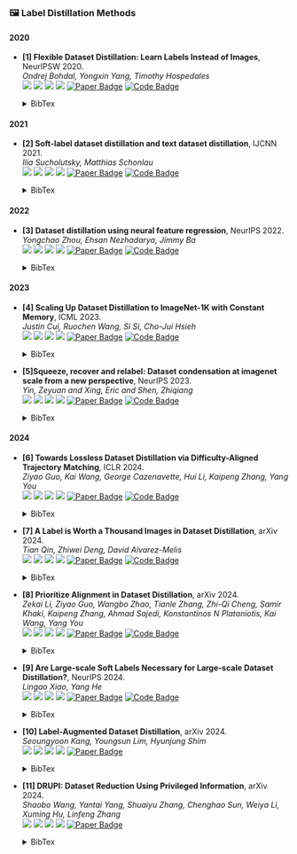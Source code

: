 ### 🖼️ Label Distillation Methods

#### 2020
- **[1] Flexible Dataset Distillation: Learn Labels Instead of Images**, NeurIPSW 2020.  
*Ondrej Bohdal, Yongxin Yang, Timothy Hospedales*  
![](https://img.shields.io/badge/LD-blue) ![](https://img.shields.io/badge/Image_Classification-green) ![](https://img.shields.io/badge/Label_Distillation-red) ![](https://img.shields.io/badge/Dataset_Distillation-orange)
<a href="https://meta-learn.github.io/2020/papers/42_paper.pdf"><img src="https://img.shields.io/badge/NeurIPSW-Paper-%23D2691E" alt="Paper Badge"></a>
<a href="https://github.com/ondrejbohdal/label-distillation"><img src="https://img.shields.io/badge/GitHub-Code-brightgreen?logo=github" alt="Code Badge"></a>
    <details> <summary>BibTex</summary>

    ```bibtex
    @inproceedings{bohdal2020flexible,
      title={Flexible Dataset Distillation: Learn Labels Instead of Images},
      author={Bohdal, Ondrej and Yang, Yongxin and Hospedales, Timothy M},
      booktitle={4th Workshop on Meta-Learning at NeurIPS 2020},
      year={2020}
    }
    ```

    </details>

#### 2021
- **[2] Soft-label dataset distillation and text dataset distillation**, IJCNN 2021.  
*Ilia Sucholutsky, Matthias Schonlau*  
![](https://img.shields.io/badge/SLDD-blue) ![](https://img.shields.io/badge/Image_Classification-green) ![](https://img.shields.io/badge/Label_Distillation-red) ![](https://img.shields.io/badge/Dataset_Distillation-orange)
<a href="https://ieeexplore.ieee.org/abstract/document/9533769"><img src="https://img.shields.io/badge/IJCNN-Paper-%23D2691E" alt="Paper Badge"></a>
<a href="https://github.com/ilia10000/dataset-distillation"><img src="https://img.shields.io/badge/GitHub-Code-brightgreen?logo=github" alt="Code Badge"></a>
    <details> <summary>BibTex</summary>

    ```bibtex
    @inproceedings{sucholutsky2021soft,
      title={Soft-label dataset distillation and text dataset distillation},
      author={Sucholutsky, Ilia and Schonlau, Matthias},
      booktitle={2021 International Joint Conference on Neural Networks (IJCNN)},
      pages={1--8},
      year={2021},
      organization={IEEE}
    }
    ```

    </details>

#### 2022
- **[3] Dataset distillation using neural feature regression**, NeurIPS 2022.  
*Yongchao Zhou, Ehsan Nezhadarya, Jimmy Ba*  
![](https://img.shields.io/badge/FRePo-blue) ![](https://img.shields.io/badge/Image_Classification-green) ![](https://img.shields.io/badge/Label_Distillation-red) ![](https://img.shields.io/badge/Dataset_Distillation-orange)
<a href="https://proceedings.neurips.cc/paper_files/paper/2022/file/3fe2a777282299ecb4f9e7ebb531f0ab-Supplemental-Conference.pdf"><img src="https://img.shields.io/badge/NeurIPS-Paper-%23D2691E" alt="Paper Badge"></a>
<a href="https://github.com/yongchaoz/FRePo"><img src="https://img.shields.io/badge/GitHub-Code-brightgreen?logo=github" alt="Code Badge"></a>
    <details> <summary>BibTex</summary>

    ```bibtex
    @article{zhou2022dataset,
      title={Dataset distillation using neural feature regression},
      author={Zhou, Yongchao and Nezhadarya, Ehsan and Ba, Jimmy},
      journal={Advances in Neural Information Processing Systems},
      volume={35},
      pages={9813--9827},
      year={2022}
    }
    ```

    </details>

#### 2023
- **[4] Scaling Up Dataset Distillation to ImageNet-1K with Constant Memory**, ICML 2023.  
*Justin Cui, Ruochen Wang, Si Si, Cho-Jui Hsieh*  
![](https://img.shields.io/badge/TESLA-blue) ![](https://img.shields.io/badge/Image_Classification-green) ![](https://img.shields.io/badge/Label_Distillation-red) ![](https://img.shields.io/badge/Dataset_Distillation-orange)
<a href="https://proceedings.mlr.press/v202/cui23e/cui23e.pdf"><img src="https://img.shields.io/badge/ICML-Paper-%23D2691E" alt="Paper Badge"></a>
<a href="https://github.com/justincui03/tesla"><img src="https://img.shields.io/badge/GitHub-Code-brightgreen?logo=github" alt="Code Badge"></a>
    <details> <summary>BibTex</summary>

    ```bibtex
    @inproceedings{cui2023scaling,
      title={Scaling up dataset distillation to imagenet-1k with constant memory},
      author={Cui, Justin and Wang, Ruochen and Si, Si and Hsieh, Cho-Jui},
      booktitle={International Conference on Machine Learning},
      year={2023}
    }
    ```

    </details>

- **[5]Squeeze, recover and relabel: Dataset condensation at imagenet scale from a new perspective**, NeurIPS 2023.  
*Yin, Zeyuan and Xing, Eric and Shen, Zhiqiang*  
![](https://img.shields.io/badge/SRe2L-blue) ![](https://img.shields.io/badge/Image_Classification-green) ![](https://img.shields.io/badge/Label_Distillation-red) ![](https://img.shields.io/badge/Dataset_Distillation-orange)
<a href="https://proceedings.neurips.cc/paper_files/paper/2023/file/e91fb65c6324a984ea9ef39a5b84af04-Paper-Conference.pdf"><img src="https://img.shields.io/badge/NeurIPS-Paper-%23D2691E" alt="Paper Badge"></a>
<a href="https://zeyuanyin.github.io/projects/SRe2L"><img src="https://img.shields.io/badge/GitHub-Code-brightgreen?logo=github" alt="Code Badge"></a>


    <details> <summary>BibTex</summary>

    ```bibtex
    @article{yin2024squeeze,
    title={Squeeze, recover and relabel: Dataset condensation at imagenet scale from a new perspective},
    author={Yin, Zeyuan and Xing, Eric and Shen, Zhiqiang},
    journal={Advances in Neural Information Processing Systems},
    volume={36},
    year={2024}
    }
    ```

    </details>

#### 2024
- **[6] Towards Lossless Dataset Distillation via Difficulty-Aligned Trajectory Matching**, ICLR 2024.  
*Ziyao Guo, Kai Wang, George Cazenavette, Hui Li, Kaipeng Zhang, Yang You*  
![](https://img.shields.io/badge/DATM-blue) ![](https://img.shields.io/badge/Image_Classification-green) ![](https://img.shields.io/badge/Label_Distillation-red) ![](https://img.shields.io/badge/Dataset_Distillation-orange)
<a href="https://openreview.net/pdf?id=rTBL8OhdhH"><img src="https://img.shields.io/badge/ICLR-Paper-%23D2691E" alt="Paper Badge"></a>
<a href="https://github.com/NUS-HPC-AI-Lab/DATM"><img src="https://img.shields.io/badge/GitHub-Code-brightgreen?logo=github" alt="Code Badge"></a>
    <details> <summary>BibTex</summary>

    ```bibtex
    @inproceedings{guo2024lossless,
      title={Towards Lossless Dataset Distillation via Difficulty-Aligned Trajectory Matching}, 
      author={Ziyao Guo and Kai Wang and George Cazenavette and Hui Li and Kaipeng Zhang and Yang You},
      year={2024},
      booktitle={The Twelfth International Conference on Learning Representations}
    }
    ```

    </details>

- **[7] A Label is Worth a Thousand Images in Dataset Distillation**, arXiv 2024.  
*Tian Qin, Zhiwei Deng, David Alvarez-Melis*  
![](https://img.shields.io/badge/Soft_Label-blue) ![](https://img.shields.io/badge/Image_Classification-green) ![](https://img.shields.io/badge/Label_Distillation-red) ![](https://img.shields.io/badge/Dataset_Distillation-orange)
<a href="https://arxiv.org/pdf/2406.10485"><img src="https://img.shields.io/badge/arXiv-Paper-%23D2691E" alt="Paper Badge"></a>
<a href="https://github.com/sunnytqin/no-distillation"><img src="https://img.shields.io/badge/GitHub-Code-brightgreen?logo=github" alt="Code Badge"></a>
    <details> <summary>BibTex</summary>

    ```bibtex
    @article{qin2024label,
      title={A Label is Worth a Thousand Images in Dataset Distillation},
      author={Qin, Tian and Deng, Zhiwei and Alvarez-Melis, David},
      journal={arXiv preprint arXiv:2406.10485},
      year={2024}
    }
    ```

    </details>

- **[8] Prioritize Alignment in Dataset Distillation**, arXiv 2024.  
*Zekai Li, Ziyao Guo, Wangbo Zhao, Tianle Zhang, Zhi-Qi Cheng, Samir Khaki, Kaipeng Zhang, Ahmad Sajedi, Konstantinos N Plataniotis, Kai Wang, Yang You*  
![](https://img.shields.io/badge/PAD-blue) ![](https://img.shields.io/badge/Image_Classification-green) ![](https://img.shields.io/badge/Label_Distillation-red) ![](https://img.shields.io/badge/Dataset_Distillation-orange)
<a href="https://arxiv.org/pdf/2408.03360"><img src="https://img.shields.io/badge/arXiv-Paper-%23D2691E" alt="Paper Badge"></a>
<a href="https://github.com/NUS-HPC-AI-Lab/PAD"><img src="https://img.shields.io/badge/GitHub-Code-brightgreen?logo=github" alt="Code Badge"></a>
    <details> <summary>BibTex</summary>

    ```bibtex
    @article{li2024prioritize,
      title={Prioritize Alignment in Dataset Distillation},
      author={Li, Zekai and Guo, Ziyao and Zhao, Wangbo and Zhang, Tianle and Cheng, Zhi-Qi and Khaki, Samir and Zhang, Kaipeng and Sajedi, Ahmad and Plataniotis, Konstantinos N and Wang, Kai and others},
      journal={arXiv preprint arXiv:2408.03360},
      year={2024}
    }

    ```

    </details>

- **[9] Are Large-scale Soft Labels Necessary for Large-scale Dataset Distillation?**, NeurIPS 2024.  
*Lingao Xiao, Yang He*  
![](https://img.shields.io/badge/LPLD-blue) ![](https://img.shields.io/badge/Image_Classification-green) ![](https://img.shields.io/badge/Label_Distillation-red) ![](https://img.shields.io/badge/Dataset_Distillation-orange)
<a href="https://openreview.net/forum?id=12A1RT1L87"><img src="https://img.shields.io/badge/NeurIPS-Paper-%23D2691E" alt="Paper Badge"></a>
<a href="https://github.com/he-y/soft-label-pruning-for-dataset-distillation."><img src="https://img.shields.io/badge/GitHub-Code-brightgreen?logo=github" alt="Code Badge"></a>
    <details> <summary>BibTex</summary>

    ```bibtex
    @inproceedings{xiao2024large,
      title={Are Large-scale Soft Labels Necessary for Large-scale Dataset Distillation?},
      author={Xiao, Lingao and He, Yang},
      booktitle={The Thirty-eighth Annual Conference on Neural Information Processing Systems}  
    }
    ```

    </details>

- **[10] Label-Augmented Dataset Distillation**, arXiv 2024.  
*Seoungyoon Kang, Youngsun Lim, Hyunjung Shim*  
![](https://img.shields.io/badge/LADD-blue) ![](https://img.shields.io/badge/Image_Classification-green) ![](https://img.shields.io/badge/Label_Distillation-red) ![](https://img.shields.io/badge/Dataset_Distillation-orange)
<a href="https://arxiv.org/pdf/2409.16239"><img src="https://img.shields.io/badge/arXiv-Paper-%23D2691E" alt="Paper Badge"></a>
    <details> <summary>BibTex</summary>

    ```bibtex
    @article{kang2024label,
      title={Label-Augmented Dataset Distillation},
      author={Kang, Seoungyoon and Lim, Youngsun and Shim, Hyunjung},
      journal={arXiv preprint arXiv:2409.16239},
      year={2024}
    }
    ```

    </details>

- **[11] DRUPI: Dataset Reduction Using Privileged Information**, arXiv 2024.  
*Shaobo Wang, Yantai Yang, Shuaiyu Zhang, Chenghao Sun, Weiya Li, Xuming Hu, Linfeng Zhang*  
![](https://img.shields.io/badge/DRUPI-blue) ![](https://img.shields.io/badge/Image_Classification-green) ![](https://img.shields.io/badge/Label_Distillation-red) ![](https://img.shields.io/badge/Dataset_Distillation-orange)
<a href="https://arxiv.org/pdf/2410.01611"><img src="https://img.shields.io/badge/arXiv-Paper-%23D2691E" alt="Paper Badge"></a>
    <details> <summary>BibTex</summary>

    ```bibtex
    @article{wang2024drupi,
      title={DRUPI: Dataset Reduction Using Privileged Information},
      author={Wang, Shaobo and Yang, Yantai and Zhang, Shuaiyu and Sun, Chenghao and Li, Weiya and Hu, Xuming and Zhang, Linfeng},
      journal={arXiv preprint arXiv:2410.01611},
      year={2024}
    }
    ```

    </details>





